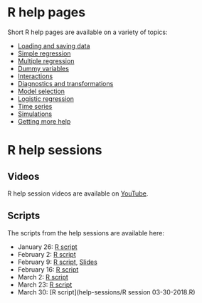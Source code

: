 # R help pages

Short R help pages are available on a variety of topics:

* [Loading and saving data](info-pages/loading-and-saving-data.md)
* [Simple regression](info-pages/simple-regression.md)
* [Multiple regression](info-pages/multiple-regression-basics.md)
* [Dummy variables](info-pages/dummy-variables.md)
* [Interactions](info-pages/interactions.md)
* [Diagnostics and transformations](info-pages/diagnostics-and-transformations.md)
* [Model selection](info-pages/model-selection.md)
* [Logistic regression](info-pages/logistic-regression.md)
* [Time series](info-pages/time-series.md)
* [Simulations](info-pages/simulations.md)
* [Getting more help](info-pages/getting-more-help.md)

# R help sessions

## Videos

R help session videos are available on [YouTube](https://www.youtube.com/channel/UCvAAxbaNx74exieSPKzqUnw).

## Scripts

The scripts from the help sessions are available here:

* January 26: [R script](help-sessions/help-session-01-26.R)
* February 2: [R script](help-sessions/help-session-02-02.R)
* February 9: [R script](help-sessions/help-session-02-09.R), [Slides](help-sessions/help-session-02-09.pdf)
* February 16: [R script](help-sessions/help-session-02-16.R)
* March 2: [R script](help-sessions/help-session-03-02.R)
* March 23: [R script](help-sessions/help-session-03-23.R)
* March 30: [R script](help-sessions/R session 03-30-2018.R) 

